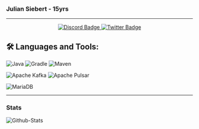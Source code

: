 ### Julian Siebert - 15yrs

---
<div id="badges" align="center">
  <a href="https://discordapp.com/users/652574214729236490">
    <img src="https://img.shields.io/badge/Discord-gray?style=for-the-badge&logo=discord&logoColor=white" alt="Discord Badge"/>
  </a>
  <a href="https://twitter.com/verklicktl">
    <img src="https://img.shields.io/badge/Twitter-blue?style=for-the-badge&logo=twitter&logoColor=white" alt="Twitter Badge"/>
  </a>
</div>

## 🛠️ Languages and Tools:
![Java](https://img.shields.io/badge/java-%23ED8B00.svg?style=for-the-badge&logo=java&logoColor=white)
![Gradle](https://img.shields.io/badge/gradle-%232589cc.svg?style=for-the-badge&logo=gradle&logoColor=white)
![Maven](https://img.shields.io/badge/maven-%23cc6225.svg?style=for-the-badge&logo=apachemaven&logoColor=white)

![Apache Kafka](https://img.shields.io/badge/apache%20kafka-%23cc6225.svg?style=for-the-badge&logo=apachekafka&logoColor=white)
![Apache Pulsar](https://img.shields.io/badge/apache%20pulsar-%23cc6225.svg?style=for-the-badge&logo=apachepulsar&logoColor=white)

![MariaDB](https://img.shields.io/badge/mariadb-%23334dab.svg?style=for-the-badge&logo=mariadb&logoColor=white)

---
### Stats

![Github-Stats](https://github-readme-stats.vercel.app/api?username=julian-siebert&show_icons=true&theme=dracula)
